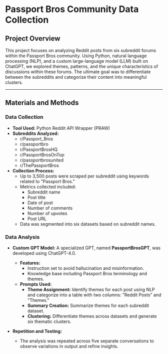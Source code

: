 # Passport Bros Community Data Collection

## Project Overview

This project focuses on analyzing Reddit posts from six subreddit forums within the Passport Bros community. Using Python, natural language processing (NLP), and a custom large-language model (LLM) built on ChatGPT, we explored themes, patterns, and the unique characteristics of discussions within these forums. The ultimate goal was to differentiate between the subreddits and categorize their content into meaningful clusters.

---

## Materials and Methods

### Data Collection

- **Tool Used:** Python Reddit API Wrapper (PRAW)
- **Subreddits Analyzed:**
  - r/Passport_Bros
  - r/passportbro
  - r/PassportBrosHQ
  - r/PassportBrosOnTop
  - r/passportbrosunited
  - r/ThePassportBros
- **Collection Process:**
  - Up to 3,500 posts were scraped per subreddit using keywords related to "Passport Bros."
  - Metrics collected included:
    - Subreddit name
    - Post title
    - Date of post
    - Number of comments
    - Number of upvotes
    - Post URL
  - Data was segmented into six datasets based on subreddit names.

### Data Analysis

- **Custom GPT Model:** A specialized GPT, named **PassportBrosGPT**, was developed using ChatGPT-4.0. 
  - **Features:**
    - Instruction set to avoid hallucination and misinformation.
    - Knowledge base including Passport Bros terminology and themes.
  - **Prompts Used:**
    - **Theme Assignment:** Identify themes for each post using NLP and categorize into a table with two columns: "Reddit Posts" and "Themes."
    - **Summary Creation:** Summarize themes for each subreddit dataset.
    - **Clustering:** Differentiate themes across datasets and generate six thematic clusters.

- **Repetition and Testing:**
  - The analysis was repeated across five separate conversations to observe variations in output and refine insights.
